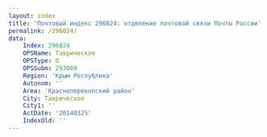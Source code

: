 ```yaml
---
layout: index
title: 'Почтовый индекс 296024: отделение почтовой связи Почты России'
permalink: /296024/
data:
    Index: 296024
    OPSName: Таврическое
    OPSType: О
    OPSSubm: 297069
    Region: 'Крым Республика'
    Autonom: ''
    Area: 'Красноперекопский район'
    City: Таврическое
    City1: ''
    ActDate: '20140325'
    IndexOld: ''
---
```

